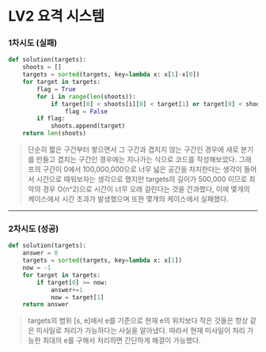 # LV2 요격 시스템

### 1차시도 (실패)
```py
def solution(targets):
    shoots = []
    targets = sorted(targets, key=lambda x: x[1]-x[0])
    for target in targets:
        flag = True
        for i in range(len(shoots)):
            if target[0] < shoots[i][0] < target[1] or target[0] < shoots[i][1] < target[1]:
                flag = False
        if flag:
            shoots.append(target)            
    return len(shoots)
```
> 단순히 짧은 구간부터 쌓으면서 그 구간과 겹치지 않는 구간인 경우에 새로 분기를 만들고 겹치는 구간인 경우에는 지나가는 식으로 코드를 작성해보았다.
> 그래프의 구간이 0에서 100,000,000으로 너무 넓은 공간을 차지한다는 생각이 들어서 시간으로 때워보자는 생각으로 했지만 targets의 길이가 500,000 이므로 최악의 경우 O(n^2)으로 시간이 너무 오래 걸린다는 것을 간과했다, 이에 몇개의 케이스에서 시간 초과가 발생했으며 또한 몇개의 케이스에서 실패했다.

*****

### 2차시도 (성공)
```py
def solution(targets):
    answer = 0
    targets = sorted(targets, key=lambda x: x[1])
    now = -1
    for target in targets:
        if target[0] >= now:
            answer+=1
            now = target[1]
    return answer
```
> targets의 범위 [s, e]에서 e를 기준으로 현재 e의 위치보다 작은 것들은 항상 같은 미사일로 처리가 가능하다는 사실을 알아냈다. 따라서 현재 미사일이 처리 가능한 최대의 e를 구해서 처리하면 간단하게 해결이 가능했다.
